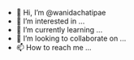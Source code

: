 - 👋 Hi, I’m @wanidachatipae
- 👀 I’m interested in ...
- 🌱 I’m currently learning ...
- 💞️ I’m looking to collaborate on ...
- 📫 How to reach me ...

<!---
wanidachatipae/wanidachatipae is a ✨ special ✨ repository because its `README.md` (this file) appears on your GitHub profile.
You can click the Preview link to take a look at your changes.
--->
